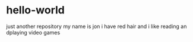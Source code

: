 # hello-world
just another repository
my name is jon i have red hair and i like reading an dplaying video games
